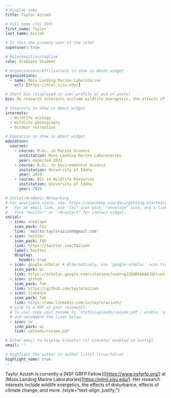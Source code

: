 ```yaml
---
# Display name
title: Taylor Azizeh

# Full name (for SEO)
first_name: Taylor
last_name: Azizeh

# Is this the primary user of the site?
superuser: true

# Role/position/tagline
role: Graduate Student

# Organizations/Affiliations to show in About widget
organizations:
  - name: Moss Landing Marine Laboratories
    url: [https://mlml.sjsu.edu/]

# Short bio (displayed in user profile at end of posts)
bio: My research interests include wildlife energetics, the effects of disturbance, polar biology, and more!

# Interests to show in About widget
interests:
  - Wildlife ecology
  - Wildlife photography
  - Outdoor recreation

# Education to show in About widget
education:
  courses:
    - course: M.Sc. in Marine Science
      institution: Moss Landing Marine Laboratories
      year: expected 2024
    - course: B.Sc. in Environmental Science
      institution: University of Idaho
      year: 2019
    - course: BSc in Wildlife Resources
      institution: University of Idaho
      year: 2019

# Social/Academic Networking
# For available icons, see: https://wowchemy.com/docs/getting-started/page-builder/#icons
#   For an email link, use "fas" icon pack, "envelope" icon, and a link in the
#   form "mailto:" or "/#contact" for contact widget.
social:
  - icon: envelope
    icon_pack: fas
    link: 'mailto:taylorazizeh@gmail.com'
  - icon: twitter
    icon_pack: fab
    link: https://twitter.com/TAzizeh
    label: Twitter
    display:
      header: true
  - icon: google-scholar # Alternatively, use `google-scholar` icon from `ai` icon pack
    icon_pack: ai
    link: https://scholar.google.com/citations?user=gJJQUBkAAAAJ&hl=en
  - icon: github
    icon_pack: fab
    link: https://github.com/taylorazizeh
  - icon: linkedin
    icon_pack: fab
    link: https://www.linkedin.com/in/taylorazizeh/
  # Link to a PDF of your resume/CV.
  # To use: copy your resume to `static/uploads/resume.pdf`, enable `ai` icons in `params.yaml`,
  # and uncomment the lines below.
  - icon: cv
    icon_pack: ai
    link: uploads/resume.pdf

# Enter email to display Gravatar (if Gravatar enabled in Config)
email: ''

# Highlight the author in author lists? (true/false)
highlight_name: true
---
```


Taylor Azizeh is currently a [NSF GRFP Fellow]([https://www.nsfgrfp.org/] at (Moss Landing Marine Laboratories)[https://mlml.sjsu.edu/]. Her research interests include wildlife energetics, the effects of disturbance, effects of climate change, and more.
{style="text-align: justify;"}
